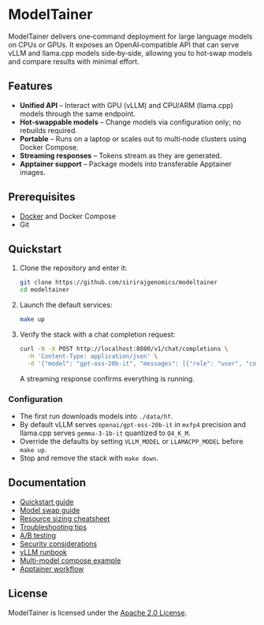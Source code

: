 # ModelTainer

ModelTainer delivers one‑command deployment for large language models on CPUs or GPUs. It exposes an OpenAI‑compatible API that can serve vLLM and llama.cpp models side‑by‑side, allowing you to hot‑swap models and compare results with minimal effort.

## Features

- **Unified API** – Interact with GPU (vLLM) and CPU/ARM (llama.cpp) models through the same endpoint.
- **Hot‑swappable models** – Change models via configuration only; no rebuilds required.
- **Portable** – Runs on a laptop or scales out to multi‑node clusters using Docker Compose.
- **Streaming responses** – Tokens stream as they are generated.
- **Apptainer support** – Package models into transferable Apptainer images.

## Prerequisites

- [Docker](https://docs.docker.com/get-docker/) and Docker Compose
- Git

## Quickstart

1. Clone the repository and enter it:
   ```bash
   git clone https://github.com/sirirajgenomics/modeltainer
   cd modeltainer
   ```
2. Launch the default services:
   ```bash
   make up
   ```
3. Verify the stack with a chat completion request:
   ```bash
   curl -N -X POST http://localhost:8080/v1/chat/completions \
     -H 'Content-Type: application/json' \
     -d '{"model": "gpt-oss-20b-it", "messages": [{"role": "user", "content": "Hello"}]}'
   ```
   A streaming response confirms everything is running.

### Configuration

- The first run downloads models into `./data/hf`.
- By default vLLM serves `openai/gpt-oss-20b-it` in `mxfp4` precision and llama.cpp serves `gemma-3-1b-it` quantized to `Q4_K_M`.
- Override the defaults by setting `VLLM_MODEL` or `LLAMACPP_MODEL` before `make up`.
- Stop and remove the stack with `make down`.

## Documentation

- [Quickstart guide](docs/quickstart.md)
- [Model swap guide](docs/model-swap.md)
- [Resource sizing cheatsheet](docs/resource-sizing.md)
- [Troubleshooting tips](docs/troubleshooting.md)
- [A/B testing](docs/ab-testing.md)
- [Security considerations](docs/Security.md)
- [vLLM runbook](docs/vllm-runbook.md)
- [Multi-model compose example](multi-models-concurrency/compose.yaml)
- [Apptainer workflow](docs/apptainer.md)

## License

ModelTainer is licensed under the [Apache 2.0 License](LICENSE).

